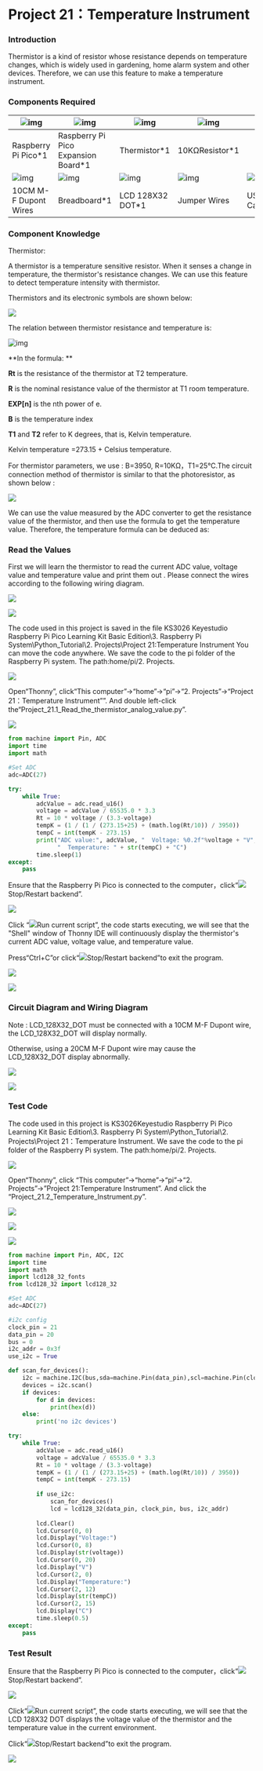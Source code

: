 # Project 21：Temperature Instrument

### **Introduction**

Thermistor is a kind of resistor whose resistance depends on temperature changes, which is widely used in gardening, home alarm system and other devices. Therefore, we can use this feature to make a temperature instrument.

### **Components Required**

| ![img](media/wps46.png) | ![img](media/wps47.jpg)             | ![img](media/wps48.jpg) | ![img](media/wps49.jpg) |                         |
| ----------------------- | ----------------------------------- | ----------------------- | ----------------------- | ----------------------- |
| Raspberry Pi Pico*1     | Raspberry Pi Pico Expansion Board*1 | Thermistor*1            | 10KΩResistor*1          |                         |
| ![img](media/wps50.jpg) | ![img](media/wps51.jpg)             | ![img](media/wps52.jpg) | ![img](media/wps53.jpg) | ![img](media/wps54.jpg) |
| 10CM M-F Dupont Wires   | Breadboard*1                        | LCD 128X32 DOT*1        | Jumper Wires            | USB Cable*1             |



### **Component Knowledge**

Thermistor: 

A thermistor is a temperature sensitive resistor. When it senses a change in temperature, the thermistor's resistance changes. We can use this feature to detect temperature intensity with thermistor. 

Thermistors and its electronic symbols are shown below:

![](media/809b8634747fb295021f12e3b92b7894.png)

The relation between thermistor resistance and temperature is:

![img](media/wps1.png)

**In the formula: **

**Rt** is the resistance of the thermistor at T2 temperature.

**R** is the nominal resistance value of the thermistor at T1 room temperature.

**EXP\[n\]** is the nth power of e.

**B** is the temperature index

**T1** and **T2** refer to K degrees, that is, Kelvin temperature. 

Kelvin temperature =273.15 + Celsius temperature. 

For thermistor parameters, we use : B=3950, R=10KΩ，T1=25℃.The circuit connection method of thermistor is similar to that the photoresistor, as shown below :

![](media/ac0d68aac58bffa5c99e1d0ed3a8bc37.jpeg)

We can use the value measured by the ADC converter to get the resistance value of the thermistor, and then use the formula to get the temperature value. Therefore, the temperature formula can be deduced as:



### **Read the Values**

First we will learn the thermistor to read the current ADC value, voltage value and temperature value and print them out . Please connect the wires according to the following wiring diagram.

![](media/c143dc239ceaa5e65a63f47d6512630c.png)

![](media/c0ad763fa1dda5ce55d03fe9b3d61bcd.png)

The code used in this project is saved in the file KS3026 Keyestudio Raspberry Pi Pico Learning Kit Basic Edition\\3. Raspberry Pi System\\Python\_Tutorial\\2. Projects\\Project 21:Temperature Instrument You can move the code anywhere. We save the code to the pi folder of the Raspberry Pi system. The path:home/pi/2. Projects.

![](media/ae27830403a2f741aa9b725e5324c215.png)

Open“Thonny”, click“This computer”→“home”→“pi”→“2. Projects”→“Project 21：Temperature Instrument””. And double left-click the“Project\_21.1\_Read\_the\_thermistor\_analog\_value.py”.

![](media/4e8c0c25db541f311e4aeffe28249373.png)

```python
from machine import Pin, ADC
import time
import math

#Set ADC
adc=ADC(27)

try:
    while True:
        adcValue = adc.read_u16()
        voltage = adcValue / 65535.0 * 3.3
        Rt = 10 * voltage / (3.3-voltage)
        tempK = (1 / (1 / (273.15+25) + (math.log(Rt/10)) / 3950))
        tempC = int(tempK - 273.15)
        print("ADC value:", adcValue, "  Voltage: %0.2f"%voltage + "V",
              "  Temperature: " + str(tempC) + "C")
        time.sleep(1)
except:
    pass
```


Ensure that the Raspberry Pi Pico is connected to the computer，click“![](media/92a50d0579b5d50ea659a6b8930da44a.png)Stop/Restart backend”.

![](media/ba16d8cf0bd8e1d6d9bd8f97ba9b3074.png)

Click “![](media/b8c516557596c51f73780a628fc6a933.png)Run current script”, the code starts executing, we will see that the "Shell" window of Thonny IDE will continuously display the thermistor's current ADC value, voltage value, and temperature value.  

Press“Ctrl+C”or click“![](media/92a50d0579b5d50ea659a6b8930da44a.png)Stop/Restart backend”to exit the program.

![](media/390f4916067d7f96f69e34021493dd98.png)

![](media/06c41e9d588bbf22196cb6bbc80a88ca.png)

### **Circuit Diagram and Wiring Diagram**

Note : LCD\_128X32\_DOT must be connected with a 10CM M-F Dupont wire, the LCD\_128X32\_DOT will display normally. 

Otherwise, using a 20CM M-F Dupont wire may cause the LCD\_128X32\_DOT display abnormally.  

![](media/281774a4fbf4f7f2ca0fd1e60c89516c.png)

![](media/91445212232765942d482b84da03f598.png)

### **Test Code**

The code used in this project is KS3026Keyestudio Raspberry Pi Pico Learning Kit Basic Edition\\3. Raspberry Pi System\\Python\_Tutorial\\2. Projects\\Project 21：Temperature Instrument. We save the code to the pi folder of the Raspberry Pi system. The path:home/pi/2. Projects.

![](media/ae27830403a2f741aa9b725e5324c215.png)

Open“Thonny”, click “This computer”→“home”→“pi”→“2. Projects”→”Project 21:Temperature Instrument”. And click the “Project\_21.2\_Temperature\_Instrument.py”.

![](media/87a41abd880e2917922bf5001fae3a18.png)

![](media/3410480c2c804ab84e295e7823d13722.png)

![](media/5b360f9f8ce4531e67bfa188bfb4b5f3.png)

```python
from machine import Pin, ADC, I2C
import time
import math
import lcd128_32_fonts
from lcd128_32 import lcd128_32

#Set ADC
adc=ADC(27)

#i2c config
clock_pin = 21
data_pin = 20
bus = 0
i2c_addr = 0x3f
use_i2c = True

def scan_for_devices():
    i2c = machine.I2C(bus,sda=machine.Pin(data_pin),scl=machine.Pin(clock_pin))
    devices = i2c.scan()
    if devices:
        for d in devices:
            print(hex(d))
    else:
        print('no i2c devices')

try:
    while True:
        adcValue = adc.read_u16()
        voltage = adcValue / 65535.0 * 3.3
        Rt = 10 * voltage / (3.3-voltage)
        tempK = (1 / (1 / (273.15+25) + (math.log(Rt/10)) / 3950))
        tempC = int(tempK - 273.15)
        
        if use_i2c:
            scan_for_devices()
            lcd = lcd128_32(data_pin, clock_pin, bus, i2c_addr)
            
        lcd.Clear()
        lcd.Cursor(0, 0)
        lcd.Display("Voltage:")
        lcd.Cursor(0, 8)
        lcd.Display(str(voltage))
        lcd.Cursor(0, 20)
        lcd.Display("V")
        lcd.Cursor(2, 0)
        lcd.Display("Temperature:")
        lcd.Cursor(2, 12)
        lcd.Display(str(tempC))
        lcd.Cursor(2, 15)
        lcd.Display("C")
        time.sleep(0.5)
except:
    pass
```



### **Test Result**

Ensure that the Raspberry Pi Pico is connected to the computer，click“![](media/92a50d0579b5d50ea659a6b8930da44a.png)Stop/Restart backend”.

![](media/ebb4482f92c24400b9ac289df302bb73.png)

Click“![](media/b8c516557596c51f73780a628fc6a933.png)Run current script”, the code starts executing, we will see that the LCD 128X32 DOT displays the voltage value of the thermistor and the temperature value in the current environment. 

Click“![](media/92a50d0579b5d50ea659a6b8930da44a.png)Stop/Restart backend”to exit the program.

![](media/0df5f15c0dbad88b64ac82679b42c1b3.png)
